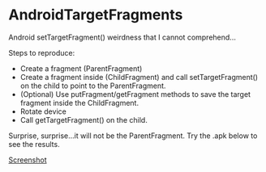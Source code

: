 AndroidTargetFragments
======================

Android setTargetFragment() weirdness that I cannot comprehend...

Steps to reproduce:

+ Create a fragment (ParentFragment)
+ Create a fragment inside (ChildFragment) and call setTargetFragment() on the child to point to the ParentFragment.
+ (Optional) Use putFragment/getFragment methods to save the target fragment inside the ChildFragment.
+ Rotate device
+ Call getTargetFragment() on the child.

Surprise, surprise...it will not be the ParentFragment. Try the .apk below to see the results.

[Screenshot](Screenshot.png)